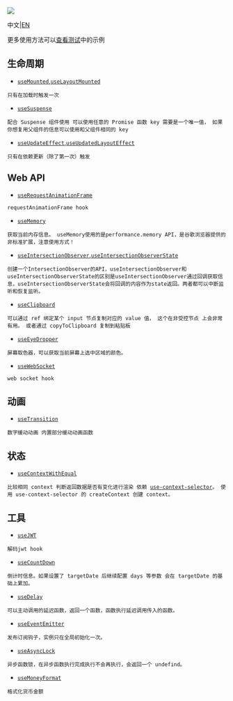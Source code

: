 <image src="https://raw.githubusercontent.com/xyhxx/program_preview/master/logo/react-use.png">

中文|<a href='./docs/en.md'>EN</a>

更多使用方法可以<a href="https://github.com/xyhxx/proste-react-use/tree/main/__tests__">查看测试</a>中的示例

## 生命周期

- [`useMounted`](./docs/useMounted/cn.md),[`useLayoutMounted`](./docs/useLayoutMounted/cn.md)

`只有在加载时触发一次`

- [`useSuspense`](./docs/useSuspense/cn.md)

`配合 Suspense 组件使用 可以使用任意的 Promise 函数 key 需要是一个唯一值， 如果你想复用父组件的信息可以使用和父组件相同的 key`

- [`useUpdateEffect`](./docs/useUpdateEffect/cn.md),[`useUpdatedLayoutEffect`](./docs/useUpdatedLayoutEffect/cn.md)

`只有在依赖更新（除了第一次）触发`

## Web API

- [`useRequestAnimationFrame`](./docs/useRequestAnimationFrame/cn.md)

`requestAnimationFrame hook`

- [`useMemory`](./docs/useMemory/cn.md)

`获取当前内存信息。 useMemory使用的是performance.memory API，是谷歌浏览器提供的非标准扩展，注意使用方式！`

- [`useIntersectionObserver`](./docs/useIntersectionObserver/cn.md),[`useIntersectionObserverState`](./docs/useIntersectionObserverState/cn.md)

`创建一个IntersectionObserver的API，useIntersectionObserver和useIntersectionObserverState的区别是useIntersectionObserver通过回调获取信息，useIntersectionObserverState会将回调的内容作为state返回。两者都可以中断监听和恢复监听。`

- [`useClipboard`](./docs/useClipboard/cn.md)

`可以通过 ref 绑定某个 input 节点复制对应的 value 值， 这个在非受控节点 上会非常有用。 或者通过 copyToClipboard 复制到粘贴板`

- [`useEyeDropper`](./docs/useEyeDropper/cn.md)

`屏幕取色器，可以获取当前屏幕上选中区域的颜色。`

- [`useWebSocket`](./docs/useWebSocket/cn.md)

`web socket hook`

## 动画

- [`useTransition`](./docs/useTransition/cn.md)

`数字缓动动画 内置部分缓动动画函数`

## 状态

- [`useContextWithEqual`](./docs/useContextWithEqual/cn.md)

`比较相同 context 判断返回数据是否有变化进行渲染 依赖 `[`use-context-selector`](https://github.com/dai-shi/use-context-selector)`。 使用 use-context-selector 的 createContext 创建 context。`

## 工具

- [`useJWT`](./docs/useJWT/cn.md)

`解码jwt hook`

- [`useCountDown`](./docs/useCountDown/cn.md)

`倒计时信息。如果设置了 targetDate 后继续配置 days 等参数 会在 targetDate 的基础上累加。`

- [`useDelay`](./docs/useDelay/cn.md)

`可以主动调用的延迟函数，返回一个函数，函数执行延迟调用传入的函数。`

- [`useEventEmitter`](./docs/useEventEmitter/cn.md)

`发布订阅钩子，实例只在全局初始化一次。`

- [`useAsyncLock`](./docs/useAsyncLock/cn.md)

`异步函数锁，在异步函数执行完成执行不会再执行，会返回一个 undefind。`

- [`useMoneyFormat`](./docs/useMoneyFormat/cn.md)

`格式化货币金额`
